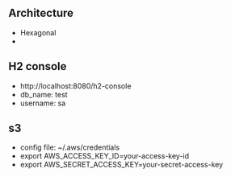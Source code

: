 
## Architecture
- Hexagonal
-


## H2 console
- http://localhost:8080/h2-console
- db_name:  test
- username: sa 

## s3 
- config file: ~/.aws/credentials
- export AWS_ACCESS_KEY_ID=your-access-key-id
- export AWS_SECRET_ACCESS_KEY=your-secret-access-key
